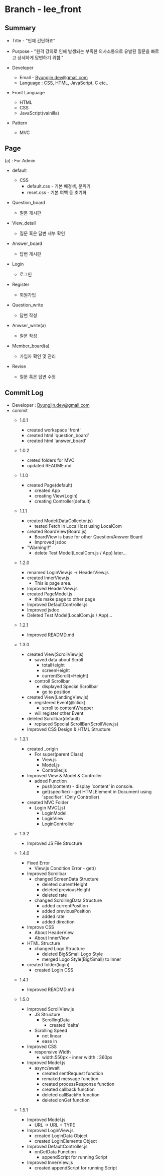 Branch - lee_front
===
Summary
---
+ Title - "인제 간단하죠"
   
+ Purpose - "원격 강의로 인해 발생되는 부족한 의사소통으로 유발된 질문을 빠르고 상세하게 답변하기 위함."

+   Developer
    + Email - Byungjin.dev@gmail.com    
    + Language : CSS, HTML, JavaScript, C etc..
   
+ Front Language
    + HTML
    + CSS
    + JavaScript(vainilla)
   
+ Pattern
    + MVC
   
Page
---
(a) : For Admin

+   default
    +   CSS
        + default.css - 기본 배경색, 분위기
        + reset.css - 기본 여백 등 초기화

+   Question_board
    + 질문 게시판        
   
+   View_detail
    + 질문 혹은 답변 세부 확인
   
+   Answer_board
    + 답변 게시판
   
+   Login
    + 로그인
   
+   Register
    + 회원가입
   
+   Question_write
    + 답변 작성
   
+   Anwser_write(a)
    + 질문 작성
   
+   Member_board(a)
    + 가입자 확인 및 관리
   
+   Revise
    + 질문 혹은 답변 수정
   
Commit Log
---
 +  Developer : Byungjin.dev@gmail.com
 +  commit
    + 1.0.1 
        + created workspace 'front'
        + created html 'question_board'
        + created html 'answer_board'
   
    + 1.0.2
        + creted folders for MVC
        + updated README.md
   
    + 1.1.0
        + created Page(default)
            + created App
            + creating View(Login)
            + creating Controller(default)
   
    + 1.1.1
        + created Model(DataCollector.js)
            + tested Fetch in LocalHost using LocalCom            
        + created BoardView(Board.js)
            + BoardView is base for other Question/Answer Board
            + Improved jsdoc
        + "Warning!!"
            + delete Test Model(LocalCom.js / App) later...
   
    + 1.2.0
        + renamed LoginView.js -> HeaderView.js
        + created InnerView.js
            + This is page area.
        + Improved HeaderView.js
        + created PageModel.js
            + this make page to other page
        + Improved DefaultController.js
        + Improved jsdoc
        + Deleted Test Model(LocalCom.js / App)...

    + 1.2.1
        + Improved READMD.md
   
    + 1.3.0
        + created View(ScrollView.js)
            + saved data about Scroll
                + totalHeight
                + screenHeight
                + currentScroll(=Height)
            + controll Scrollbar
                + displayed Special Scrollbar
                + go to position
        + created View(LandingView.js)
            + registered Event(@click)
                + scroll to contentWrapper
            + will register other Event
        + deleted Scrollbar(default)
            + replaced Special ScrollBar(ScrollView.js)
        + Improved CSS Design & HTML Structure
       
    + 1.3.1
        + created _origin
            + For super(parent Class)
                + View.js
                + Model.js
                + Controller.js
        + Improved View & Model & Controller
            + added Function
                + push(content) - display 'content' in console.
                + get(specifier) - get HTMLElement in Document using 'specifier'. (Only Controller)
        + created MVC Folder
            + Login MVC(.js)
                + LoginModel
                + LoginView
                + LoginController
   
    + 1.3.2
        + Improved JS File Structure
    
    + 1.4.0
        + Fixed Error
            + View.js Condition Error - get()
        + Improved Scrollbar
            + changed ScreenData Structure
                + deleted currentHeight
                + deleted previousHeight
                + deleted rate
            + changed ScrollingData Structure
                + added currentPosition
                + added previousPosition
                + added rate
                + added direction
        + Improve CSS
            + About HeaderView
            + About InnerView
        + HTML Structure
            + changed Logo Structure
                + deleted Big&Small Logo Style
                + merged Logo Style(Big/Small) to Inner
        + created folder(login)
            + created Login CSS
   
    + 1.4.1
        + Improved READMD.md
   
    + 1.5.0
        + Improved ScrollView.js
            + JS Structure
                + ScrollingData
                    + created 'delta'
            + Scrolling Speed
                + not linear
                + ease in
        + Improved CSS
            + responsive Width
                + width:550px - inner width : 360px
        + Improved Model.js
            + async/await
                + created sentRequest function
                + remaked message function
                + created processResponse function  
                + created callback function
                + deleted callBackFn function
                + deleted onGet function
   
    + 1.5.1
        + Improved Model.js
            + URL -> URL + TYPE
        + Improved LoginView.js
            + created LoginData Object
            + created LoginElements Object
        + Improved DefaultController.js
            + onGetData Function
                + appendScript for running Script
        + Improved InnerView.js
            + created appendScript for running Script